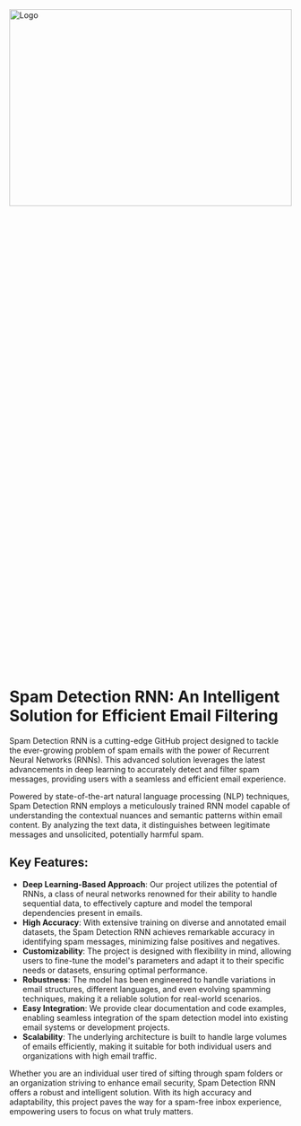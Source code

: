 <img src="https://www.dtonomy.com/wp-content/uploads/2020/01/rsz_1rsz_spam-940521_1920.jpg" alt="Logo" width="100%" height="30%">

# Spam Detection RNN: An Intelligent Solution for Efficient Email Filtering

Spam Detection RNN is a cutting-edge GitHub project designed to tackle the ever-growing problem of spam emails with the power of Recurrent Neural Networks (RNNs). This advanced solution leverages the latest advancements in deep learning to accurately detect and filter spam messages, providing users with a seamless and efficient email experience.

Powered by state-of-the-art natural language processing (NLP) techniques, Spam Detection RNN employs a meticulously trained RNN model capable of understanding the contextual nuances and semantic patterns within email content. By analyzing the text data, it distinguishes between legitimate messages and unsolicited, potentially harmful spam.

## Key Features:

- **Deep Learning-Based Approach**: Our project utilizes the potential of RNNs, a class of neural networks renowned for their ability to handle sequential data, to effectively capture and model the temporal dependencies present in emails.
- **High Accuracy**: With extensive training on diverse and annotated email datasets, the Spam Detection RNN achieves remarkable accuracy in identifying spam messages, minimizing false positives and negatives.
- **Customizability**: The project is designed with flexibility in mind, allowing users to fine-tune the model's parameters and adapt it to their specific needs or datasets, ensuring optimal performance.
- **Robustness**: The model has been engineered to handle variations in email structures, different languages, and even evolving spamming techniques, making it a reliable solution for real-world scenarios.
- **Easy Integration**: We provide clear documentation and code examples, enabling seamless integration of the spam detection model into existing email systems or development projects.
- **Scalability**: The underlying architecture is built to handle large volumes of emails efficiently, making it suitable for both individual users and organizations with high email traffic.

Whether you are an individual user tired of sifting through spam folders or an organization striving to enhance email security, Spam Detection RNN offers a robust and intelligent solution. With its high accuracy and adaptability, this project paves the way for a spam-free inbox experience, empowering users to focus on what truly matters.

